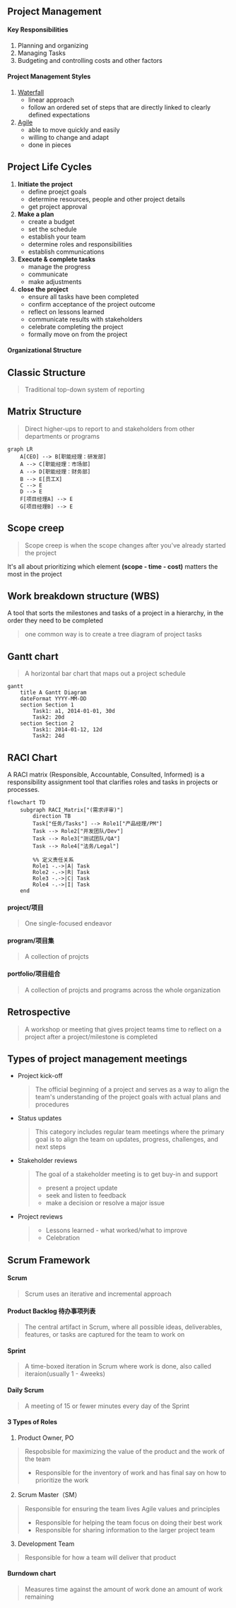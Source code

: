 ## Project Management

#### Key Responsibilities
1. Planning and organizing
2. Managing Tasks
3. Budgeting and controlling costs and other factors

#### Project Management Styles
1. [Waterfall](#Watefall)
   - linear approach
   - follow an ordered set of steps that are directly linked to clearly defined expectations
2. [Agile](#Agile)
   - able to move quickly and easily
   - willing to change and adapt
   - done in pieces
## Project Life Cycles
1. __Initiate the project__
    - define proejct goals
    - determine resources, people and other project details
    - get project approval
2. __Make a plan__
    - create a budget
    - set the schedule
    - establish your team
    - determine roles and responsibilities
    - establish communications
3. __Execute & complete tasks__
    - manage the progress
    - communicate
    - make adjustments
4. __close the project__
    - ensure all tasks have been completed
    - confirm acceptance of the project outcome
    - reflect on lessons learned
    - communicate results with stakeholders
    - celebrate completing the project
    - formally move on from the project

#### Organizational Structure

## Classic Structure
> Traditional top-down system of reporting
## Matrix Structure
> Direct higher-ups to report to and stakeholders from other departments or programs
```mermaid
graph LR
    A[CEO] --> B[职能经理：研发部]
    A --> C[职能经理：市场部]
    A --> D[职能经理：财务部]
    B --> E[员工X]
    C --> E
    D --> E
    F[项目经理A] --> E
    G[项目经理B] --> E
```

## Scope creep
> Scope creep is when the scope changes after you've already started the project  


It's all about prioritizing which element __(scope - time - cost)__ matters the most in the project

## Work breakdown structure (WBS)
A tool that sorts the milestones and tasks of a project in a hierarchy, in the order they need to be completed
> one common way is to create a tree diagram of project tasks

## Gantt chart
> A horizontal bar chart that maps out a project schedule
```mermaid
gantt
    title A Gantt Diagram
    dateFormat YYYY-MM-DD
    section Section 1
        Task1: a1, 2014-01-01, 30d
        Task2: 20d
    section Section 2
        Task1: 2014-01-12, 12d
        Task2: 24d
```

## RACI Chart
A RACI matrix (Responsible, Accountable, Consulted, Informed) is a responsibility assignment tool that clarifies roles and tasks in projects or processes.
```mermaid
flowchart TD
    subgraph RACI_Matrix["(需求评审)"]
        direction TB
        Task["任务/Tasks"] --> Role1["产品经理/PM"]
        Task --> Role2["开发团队/Dev"]
        Task --> Role3["测试团队/QA"]
        Task --> Role4["法务/Legal"]

        %% 定义责任关系
        Role1 -.->|A| Task
        Role2 -.->|R| Task
        Role3 -.->|C| Task
        Role4 -.->|I| Task
    end
```

#### project/项目
> One single-focused endeavor
#### program/项目集
> A collection of projcts
#### portfolio/项目组合
> A collection of projcts and programs across the whole organization

## Retrospective
> A workshop or meeting that gives project teams time to reflect on a project after a project/milestone is completed

## Types of project management meetings
- Project kick-off
    > The official beginning of a project and serves as a way to align the team's understanding of the project goals with actual plans and procedures
- Status updates
    > This category includes regular team meetings where the primary goal is to align the team on updates, progress, challenges, and next steps
- Stakeholder reviews
    > The goal of a stakeholder meeting is to get buy-in and support
    > - present a project update
    > - seek and listen to feedback
    > - make a decision or resolve a major issue
- Project reviews
    > - Lessons learned - what worked/what to improve
    > - Celebration

<a id="Agile"></a>

## Scrum Framework
#### Scrum
> Scrum uses an iterative and incremental approach

#### Product Backlog 待办事项列表
> The central artifact in Scrum, where all possible ideas, deliverables, features, or tasks are captured for the team to work on

#### Sprint
> A time-boxed iteration in Scrum where work is done, also called iteraion(usually 1 - 4weeks)

#### Daily Scrum
> A meeting of 15 or fewer minutes every day of the Sprint

#### 3 Types of Roles
1. Product Owner, PO
> Respobsible for maximizing the value of the product and the work of the team
> - Responsible for the inventory of work and has final say on how to prioritize the work

2. Scrum Master（SM）
> Responsible for ensuring the team lives Agile values and principles
> - Responsible for helping the team focus on doing their best work
> - Responsible for sharing information to the larger project team

3. Development Team
> Responsible for how a team will deliver that product

#### Burndown chart
> Measures time against the amount of work done an amount of work remaining